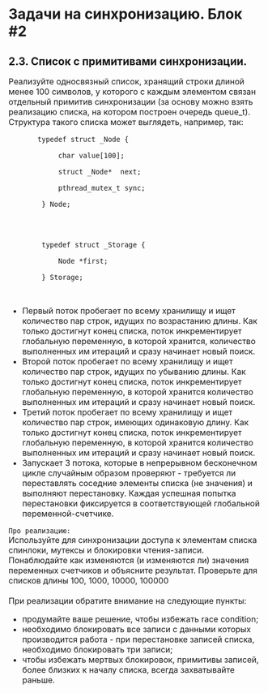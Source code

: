 # Задачи на синхронизацию. Блок #2

## 2.3. Список с примитивами синхронизации.

<span style="font-size: 16px">
    Реализуйте односвязный список, хранящий строки длиной менее 100 символов, у которого с каждым элементом связан отдельный примитив синхронизации 
    (за основу можно взять реализацию списка, на котором построен очередь queue_t). Структура такого списка может выглядеть, например, так:<br>
    <code>
    &nbsp;&nbsp;&nbsp;typedef struct _Node {<br>
    &nbsp;&nbsp;&nbsp;&nbsp;&nbsp;&nbsp;&nbsp;&nbsp;char value[100];<br>
    &nbsp;&nbsp;&nbsp;&nbsp;&nbsp;&nbsp;&nbsp;&nbsp;struct _Node*  next;<br>
    &nbsp;&nbsp;&nbsp;&nbsp;&nbsp;&nbsp;&nbsp;&nbsp;pthread_mutex_t sync;<br>
    &nbsp;&nbsp;&nbsp;&nbsp;} Node;
            <br>
            <br>
    &nbsp;&nbsp;&nbsp;&nbsp;typedef struct _Storage {<br>
    &nbsp;&nbsp;&nbsp;&nbsp;&nbsp;&nbsp;&nbsp;&nbsp;Node *first;<br>
    &nbsp;&nbsp;&nbsp;&nbsp;} Storage;<br>
    </code>
<ul>
    <li>
        Первый поток пробегает по всему хранилищу и ищет количество пар строк, идущих по возрастанию длины. Как только достигнут конец списка, поток инкрементирует глобальную переменную, в которой хранится, количество выполненных им итераций и сразу начинает новый поиск.
    </li>
    <li>
        Второй поток пробегает по всему хранилищу и ищет количество пар строк, идущих по убыванию длины. Как только достигнут конец списка, поток инкрементирует глобальную переменную, в которой хранится количество выполненных им итераций и сразу начинает новый поиск.
    </li>
    <li>
        Третий поток пробегает по всему хранилищу и ищет количество пар строк, имеющих одинаковую длину. Как только достигнут конец списка, поток инкрементирует глобальную переменную, в которой хранится количество выполненных им итераций и сразу начинает новый поиск.
    </li>
    <li>
        Запускает 3 потока, которые в непрерывном бесконечном цикле случайным образом проверяют - требуется ли переставлять соседние элементы списка (не значения) и выполняют перестановку. Каждая успешная попытка перестановки фиксируется в соответствующей глобальной переменной-счетчике.
    </li>
</ul>
<code>Про реализацию:</code>
<br>
Используйте для синхронизации доступа к элементам списка спинлоки, мутексы и блокировки чтения-записи.<br>
Понаблюдайте как изменяются (и изменяются ли) значения переменных счетчиков и объясните результат.
Проверьте для списков длины 100, 1000, 10000, 100000<br><br>
При реализации обратите внимание на следующие пункты:
<ul>
    <li>
        продумайте ваше решение, чтобы избежать race condition;
    </li>
    <li>
        необходимо блокировать все записи с данными которых производится работа - при перестановке записей списка, необходимо блокировать три записи;
    </li>
    <li>
        чтобы избежать мертвых блокировок, примитивы записей, более близких к началу списка, всегда захватывайте раньше.
    </li>
</ul>
</span>
